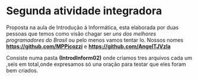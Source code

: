 # Segunda atividade integradora 
Proposta na aula de Introdução á Informática, esta elaborada por duas pessoas que temos como visão chagar ser *uns dos  melhores programadores do Brasil* ou pelo menos vamos tentar lo.
Nossos nomes **https://github.com/MPPicozzi** e **https://github.com/AngelTJVzla** 

 Consiste numa pasta **(IntrodInform02)** onde criamos tres arquivos cada um  ,seis em total,onde expresamos só una oração para testar que  eles foram bem criados.


